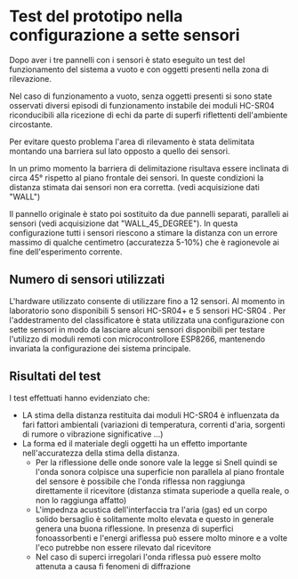 # Test del prototipo nella configurazione a sette sensori

Dopo aver i tre pannelli con i sensori è stato eseguito un test del funzionamento del sistema a vuoto e con oggetti presenti nella zona di rilevazione.

Nel caso di funzionamento a vuoto, senza oggetti presenti si sono state osservati diversi episodi di funzionamento instabile dei moduli HC-SR04 riconducibili alla ricezione di echi da parte di superfi riflettenti dell'ambiente circostante.

Per evitare questo problema l'area di rilevamento è stata delimitata montando una barriera sul lato opposto a quello dei sensori. 

In un primo momento la barriera di delimitazione risultava essere inclinata di circa 45° rispetto al piano frontale dei sensori. In queste condizioni la distanza stimata dai sensori non era corretta. (vedi acquisizione dati "WALL")

Il pannello originale è stato poi sostituito da due pannelli separati, paralleli ai sensori (vedi acquisizione dat "WALL_45_DEGREE"). In questa configurazione tutti i sensori riescono a stimare la distanza con un errore massimo di qualche centimetro (accuratezza 5-10%) che è ragionevole ai fine dell'esperimento corrente.

## Numero di sensori utilizzati

L'hardware utilizzato consente di utilizzare fino a 12 sensori. Al momento in laboratorio sono disponibili 5 sensori HC-SR04+ e 5 sensori HC-SR04 . Per l'addestramento del classificatore è stata utilizzata una configurazione con sette sensori in modo da lasciare alcuni sensori disponibili per testare l'utilizzo di moduli remoti con microcontrollore ESP8266, mantenendo invariata la configurazione dei sistema principale.

## Risultati del test
I test effettuati hanno evidenziato che:

-  LA stima della distanza restituita dai moduli HC-SR04 è influenzata da fari fattori ambientali (variazioni di temperatura, correnti d'aria, sorgenti di rumore o vibrazione significative ...)
- La forma ed il materiale degli oggetti ha un effetto importante nell'accuratezza della stima della distanza. 
  - Per la riflessione delle onde sonore vale la legge si Snell quindi se l'onda sonora colpisce una superficie non parallela al piano frontale del sensore è possibile che l'onda riflessa non raggiunga direttamente il ricevitore (distanza stimata superiode a quella reale, o non lo raggiunga affatto)
  - L'impednza acustica dell'interfaccia tra l'aria (gas) ed un corpo solido bersaglio è solitamente molto elevata e questo in generale genera una buona riflessione. In presenza di superfici  fonoassorbenti e l'energi ariflessa può essere molto minore e a volte l'eco putrebbe non essere rilevato dal ricevitore
  - Nel caso di superci irregolari l'onda riflessa può essere molto attenuta a causa fi fenomeni di diffrazione

